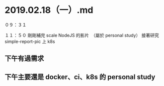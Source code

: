 # 2019.02.18（一）.md

０９：３１ 

１１：５０ 剛剛補完 scale NodeJS 的影片　（屬於 personal study）
接著研究 simple-report-pic 上 k8s

## 下午有過需求
## 下午主要還是 docker、ci、k8s 的 personal study
